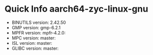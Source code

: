 # Quick Info aarch64-zyc-linux-gnu
  * BINUTILS version: 2.42.50
  * GMP version: gmp-6.2.1
  * MPFR version: mpfr-4.2.0:
  * MPC version: master:
  * ISL version: master:
  * GLIBC version: master:
